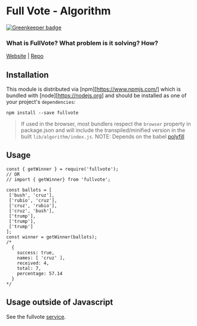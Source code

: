 # Full Vote - Algorithm

[![Greenkeeper badge](https://badges.greenkeeper.io/fullvote/algorithm.svg)](https://greenkeeper.io/)

### What is FullVote? What problem is it solving? How?

[Website](www.fullvote.org) | [Repo](www.fullvote.org)


## Installation

This module is distributed via [npm][https://www.npmjs.com/] which is bundled
with [node][https://nodejs.org] and should be installed as one of your
project's `dependencies`:

```
npm install --save fullvote
```

> If used in the browser, most bundlers respect the `browser` property in
> package.json and will include the transpiled/minified version in the built
> `lib/algorithm/index.js`. NOTE: Depends on the babel
> [polyfill](https://babeljs.io/docs/usage/polyfill/)


## Usage

```
const { getWinner } = require('fullvote');
// OR
// import { getWinner} from 'fullvote';

const ballots = [
 ['bush', 'cruz'],
 ['rubio', 'cruz'],
 ['cruz', 'rubio'],
 ['cruz', 'bush'],
 ['trump'],
 ['trump'],
 ['trump']
];
const winner = getWinner(ballots);
/*
  {
    success: true,
    names: [ 'cruz' ],
    received: 4,
    total: 7,
    percentage: 57.14
  }
*/
```

## Usage outside of Javascript

See the fullvote [service](https://github.com/fullvote/fullvote-service).